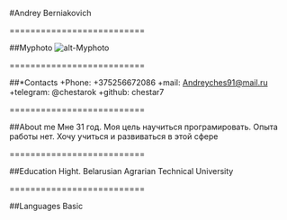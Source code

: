 
#Andrey Berniakovich

==========================

##Myphoto
![alt-Myphoto](/logo.png)

==========================

##*Contacts
    +Phone: +375256672086
    +mail: Andreyches91@mail.ru
    +telegram: @chestarok
    +github: chestar7

==========================

##About me
Мне 31 год. Моя цель научиться програмировать.
Опыта работы нет.
Хочу учиться и развиваться в этой сфере

==========================

##Education 
Hight. Belarusian Agrarian Technical University

==========================

##Languages
Basic
